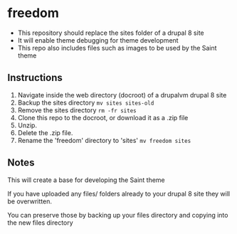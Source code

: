 # freedom
- This repository should replace the sites folder of a drupal 8 site
- It will enable theme debugging for theme development
- This repo also includes files such as images to be used by the Saint theme

## Instructions
1. Navigate inside the web directory (docroot) of a drupalvm drupal 8 site
2. Backup the sites directory ``mv sites sites-old``
3. Remove the sites directory ``rm -fr sites``
4. Clone this repo to the docroot, or download it as a .zip file
5. Unzip.
6. Delete the .zip file.
7. Rename the 'freedom' directory to 'sites' ``mv freedom sites``

## Notes
This will create a base for developing the Saint theme

If you have uploaded any files/ folders already to your drupal 8 site they will be overwritten.

You can preserve those by backing up your files directory and copying into the new files directory


